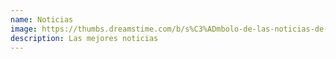 ```yaml
---
name: Noticias
image: https://thumbs.dreamstime.com/b/s%C3%ADmbolo-de-las-noticias-de-mundo-53827342.jpg
description: L﻿as mejores noticias
---
```

